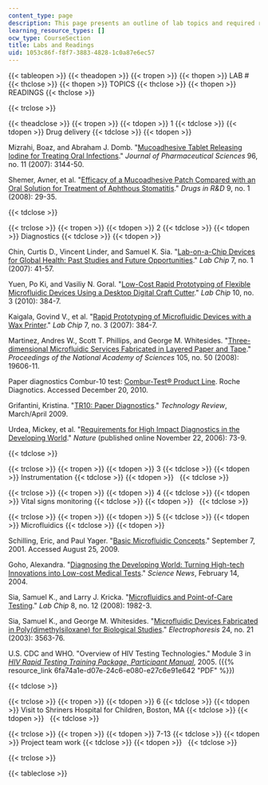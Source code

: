 ```yaml
---
content_type: page
description: This page presents an outline of lab topics and required readings.
learning_resource_types: []
ocw_type: CourseSection
title: Labs and Readings
uid: 1053c86f-f8f7-3883-4828-1c0a87e6ec57
---
```


{{< tableopen >}}
{{< theadopen >}}
{{< tropen >}}
{{< thopen >}}
LAB #
{{< thclose >}}
{{< thopen >}}
TOPICS
{{< thclose >}}
{{< thopen >}}
READINGS
{{< thclose >}}

{{< trclose >}}

{{< theadclose >}}
{{< tropen >}}
{{< tdopen >}}
1
{{< tdclose >}}
{{< tdopen >}}
Drug delivery
{{< tdclose >}}
{{< tdopen >}}


Mizrahi, Boaz, and Abraham J. Domb. "[Mucoadhesive Tablet Releasing Iodine for Treating Oral Infections](http://onlinelibrary.wiley.com/doi/10.1002/jps.20876/abstract;jsessionid=21DF6F6AE61181C07A20165BAE5C1F48.d01t01)." _Journal of Pharmaceutical Sciences_ 96, no. 11 (2007): 3144-50.

Shemer, Avner, et al. "[Efficacy of a Mucoadhesive Patch Compared with an Oral Solution for Treatment of Aphthous Stomatitis](http://www.ncbi.nlm.nih.gov/pubmed/18095751)." _Drugs in R&D_ 9, no. 1 (2008): 29-35.


{{< tdclose >}}

{{< trclose >}}
{{< tropen >}}
{{< tdopen >}}
2
{{< tdclose >}}
{{< tdopen >}}
Diagnostics
{{< tdclose >}}
{{< tdopen >}}


Chin, Curtis D., Vincent Linder, and Samuel K. Sia. "[Lab-on-a-Chip Devices for Global Health: Past Studies and Future Opportunities](http://pubs.rsc.org/en/Content/ArticleLanding/2007/LC/b611455e)." _Lab Chip_ 7, no. 1 (2007): 41-57.

Yuen, Po Ki, and Vasiliy N. Goral. "[Low-Cost Rapid Prototyping of Flexible Microfluidic Devices Using a Desktop Digital Craft Cutter](http://pubs.rsc.org/en/Content/ArticleLanding/2010/LC/b918089c)." _Lab Chip_ 10, no. 3 (2010): 384-7.

Kaigala, Govind V., et al. "[Rapid Prototyping of Microfluidic Devices with a Wax Printer](http://pubs.rsc.org/en/Content/ArticleLanding/2007/LC/b611455e)." _Lab Chip_ 7, no. 3 (2007): 384-7.

Martinez, Andres W., Scott T. Phillips, and George M. Whitesides. "[Three-dimensional Microfluidic Services Fabricated in Layered Paper and Tape](http://www.pnas.org/content/105/50/19606)." _Proceedings of the National Academy of Sciences_ 105, no. 50 (2008): 19606-11.

Paper diagnostics Combur-10 test: [Combur-Test® Product Line](https://diagnostics.roche.com/global/en/products/instruments/combur_chemstripnephurnitur.html). Roche Diagnotics. Accessed December 20, 2010.

Grifantini, Kristina. "[TR10: Paper Diagnostics](https://www.technologyreview.com/technology/tr10-paper-diagnostics/)." _Technology Review_, March/April 2009.

Urdea, Mickey, et al. "[Requirements for High Impact Diagnostics in the Developing World](http://www.nature.com/nature/journal/v444/n1s/full/nature05448.html)." _Nature_ (published online November 22, 2006): 73-9.


{{< tdclose >}}

{{< trclose >}}
{{< tropen >}}
{{< tdopen >}}
3
{{< tdclose >}}
{{< tdopen >}}
Instrumentation
{{< tdclose >}}
{{< tdopen >}}
 
{{< tdclose >}}

{{< trclose >}}
{{< tropen >}}
{{< tdopen >}}
4
{{< tdclose >}}
{{< tdopen >}}
Vital signs monitoring
{{< tdclose >}}
{{< tdopen >}}
 
{{< tdclose >}}

{{< trclose >}}
{{< tropen >}}
{{< tdopen >}}
5
{{< tdclose >}}
{{< tdopen >}}
Microfluidics
{{< tdclose >}}
{{< tdopen >}}


Schilling, Eric, and Paul Yager. "[Basic Microfluidic Concepts](http://faculty.washington.edu/yagerp/microfluidicstutorial/basicconcepts/basicconcepts.htm)." September 7, 2001. Accessed August 25, 2009.

Goho, Alexandra. "[Diagnosing the Developing World: Turning High-tech Innovations into Low-cost Medical Tests](http://findarticles.com/p/articles/mi_m1200/is_7_165/ai_113896706/)." _Science News_, February 14, 2004.

Sia, Samuel K., and Larry J. Kricka. "[Microfluidics and Point-of-Care Testing](http://pubs.rsc.org/en/Content/ArticleLanding/2008/LC/b817915h)." _Lab Chip_ 8, no. 12 (2008): 1982-3.

Sia, Samuel K., and George M. Whitesides. "[Microfluidic Devices Fabricated in Poly(dimethylsiloxane) for Biological Studies](http://onlinelibrary.wiley.com/doi/10.1002/elps.200305584/abstract)." _Electrophoresis_ 24, no. 21 (2003): 3563-76.

U.S. CDC and WHO. "Overview of HIV Testing Technologies." Module 3 in [_HIV Rapid Testing Training Package, Participant Manual_](https://www.who.int/diagnostics_laboratory/documents/guidance/hivrttraining_participant/en/), 2005. ({{% resource_link 6fa74a1e-d07e-24c6-e080-e27c6e91e642 "PDF" %}})


{{< tdclose >}}

{{< trclose >}}
{{< tropen >}}
{{< tdopen >}}
6
{{< tdclose >}}
{{< tdopen >}}
Visit to Shriners Hospital for Children, Boston, MA
{{< tdclose >}}
{{< tdopen >}}
 
{{< tdclose >}}

{{< trclose >}}
{{< tropen >}}
{{< tdopen >}}
7-13
{{< tdclose >}}
{{< tdopen >}}
Project team work
{{< tdclose >}}
{{< tdopen >}}
 
{{< tdclose >}}

{{< trclose >}}

{{< tableclose >}}